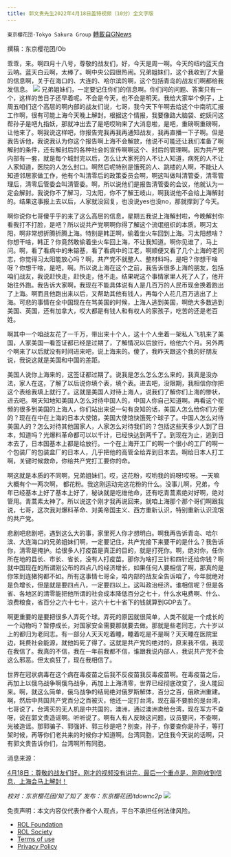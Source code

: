 ```yaml
---
title: 郭文贵先生2022年4月18日盖特视频（10分）全文字版
---
```

`東京櫻花団-Tokyo Sakura Group` [轉載自GNews](https://gnews.org/zh-hans/2369814/)

撰稿：东京樱花团/Ob

乖乖，来。啊四月十八号，尊敬的战友们，好，今天是周一啊。今天的纽约蓝天白云呐。蓝天白云啊，太棒了。啊中央公园很热闹。兄弟姐妹们，这个我收到了大量的信息啊，关于在海口的、大连的、哈尔滨的啊，这个包括青岛的战友们啊都给我发信息。
![](https://assets.gnews.org/wp-content/uploads/2022/04/图片3-22.png)
兄弟姐妹们，一定要记住你们的信息啊。你们问的问题、答案只有一个，这样的苦日子还早着呢。不会是今天，也不会是明天。我给大家举个例子，上周五咱们这个高层的啊内部的战友们说，七哥，我今天下午啊去给这个中南坑汇报工作啊，很有可能上海今天晚上解封。根据这个情报，我要像路大脑袋、蛇妖闫这帮孙子是吧九指妖，那就冲出去了是吧哎哟来了大消息啦，是吧，重磅啊重磅啊，让他来了。啊我说这样吧，你报告完我再我再通知战友，我再直播一下子啊。但是我告诉他，我说我认为你这个报告啊上海不会解放，他说不可能还让我们准备了啊解封的条件，还有解封后的各种社会的宣传啊啊这个、封后的管理啊。因为共产党内部有一套，就是每个城封完以后，怎么让大家死的人不让人知道，病死的人不让人家知道，医院的人怎么封口。啊然后呢特别是饿死的人、跳楼的人啊，不能让人知道邻居家做工作，他有个叫清零后的政策委员会啊，啊这叫做叫清管委，清零管理后，清零后管委会叫清管委。啊，所以说他们是报告清管委的会议，他就认为一定会解封。我说你不了解习，习太阳，你不了解王岐山，啊我说他不会给上海解封的。结果这事报上去以后，人家就没回复，也没说yes也没no，那就撑到了今天。

啊你说你七哥傻乎乎的来了这么高层的信息，星期五我说上海解封啦，今晚解封你看我打不打脸，是吧？所以说共产党啊啊你得了解这个流氓组织的本质。啊习太阳，啊非常想折腾折腾上海。特别是韩正啊，偷着坐火车回到上海。习太阳想啥？你想干啥，韩正？你竟然敢偷着坐火车回上海，不让我知道。啊你见谁了，马上问。啊，看了看病中的朱镕基，看了看病中的江老，啊顺便又看了几个上海的老同志，你觉得习太阳能放心吗？啊，共产党不就整人、整材料吗，是吧？你想干啥呀？你想干啥，是吧，啊。所以说上海在这个之前，我告诉很多上海的朋友，包括咱们战友，我说赶快走，赶快走，他不走。结果呢这个事情家里人死了人了，他开始往外跑。我告诉大家啊，我现在不能具体说有人是几百万的人民币现金换着跑出了上海。啊而且他跑出来以后，又帮助其他有钱人，再每个人花几百万逃出了上海。可悲的事情在全中国现在在骂美国的时候，上海人逃到美国，啊绝大多数逃到美国、英国，还有加拿大，哎大都是有钱人和有权人的家孩子，吃苦的还是老百姓。

啊其中一个咱战友花了一千万，带出来十个人，这十个人坐着一架私人飞机来了美国，人家美国一看签证都已经是过期了，了解情况以后放行，给他六个月。另外两个啊来了以后就没有时间进来吧，说上海来的。傻了，我昨天跟这个我的好朋友说，我说这就是美国和中国的差距。

美国人说你上海来的，这签证都过期了。说我是怎么怎么怎么来的，我真是没办法，家人在这，了解了以后说你填个表，填个表。进去吧，没限期，我相信你你把这个表给我填上就行了。这就是美国人对待上海人，说我们了解你们上海的惨状，进去吧。啊天知地知美国人怎么对待中国人的，中国人你自己知道啊。再看这个视频的很多到美国的上海人，你们站出来说一句有良知的话，美国人怎么给你们方便的？现在在中在上海的日本大使馆，美国大使馆快饿死个球子了。中国人怎么对待美国人的？怎么对待其他国家人，人家怎么对待我们的？包括这些天多少人到了日本，知道吗？光爆料革命都可以以千计，已经快达到两千了。到现在为止，逃到日本去了，日本国基本上都是给放行。一个在上海开工厂的啊一个很小的工厂的啊一个包装厂的包装盒厂的日本人，几乎把他的高管全给弄到日本去。啊给日本人打工啊，关键时候救命，你给共产党打工要你的命。

啊这就是本质的不同啊，兄弟姐妹们。哎，这花粉，哎哟我的妈呀!哎呀。一天嘛大概有个一两次啊， 都花粉。我这刚运动完这花粉的什么。没事儿啊，兄弟，今年已经基本上好了基本上好了，秘诀就是吃维他命，还有吃青蒿素绝对好啊，绝对管用。青蒿素太神了。所以说这个刚才我再说回来，就咱上海那个那个哥们啊跟我说，七哥，这次我对爆料革命、对美帝国主义、西方重新认识，特别重新认识流氓的共产党。

悲剧吧悲剧吧，遇到这么大的事，家里死人你才想明白。啊我再告诉青岛、哈尔滨、大连海口的兄弟姐妹们啊，一定要记住，共产党接下来要干的是什么？我告诉你，清零是掩护。给很多人打疫苗是真正的目的，就是打死你。啊，绝对你，任你所在地的县长、市长、省长，没有人打疫苗。那你为啥打三针和四针还给你钱？啊就中国现在的所谓刚公布的四点八的经济增长，如果任何人要相信了啊，那真的是你笨到连猪狗都不如。所有这事情七哥全，咱内部的战友全告诉咱了，今年就绝对是负增长，但是就是要四点八，一定要四以上。这叫政治经济。谁相信呢？但是各省、各地区的清零能把他所谓的社会成本降低百分之七十，什么水电费啊、什么、浪费粮食，省百分之六十七十，这六十七十省下的钱就算到GDP去了。

啊更重要的是要把很多人弄死个球。弄死的原因就很简单，人类不就是一个成长的一个动物吗？暂停成长，对国家安全需要那就要去做。那就是些老同志，六十岁以上的都归为老同志。有一部分人天天吃着睡，睡着吃是不是啊？天天睡在医院里边，耗费社会能源，就他妈死了得了。这就是共产党的绝对的，原来我不信，我现在我信了。我真的不信，我在一年前我都不信，谁跟我说内部人，我说共产党不会这么邪恶。但太疯狂了，现在我相信了。

世界在冠状病毒在这个病在毒疫苗之后我不反疫苗我反毒疫苗啊。在毒疫苗之后，再加上以俄乌战争啊俄乌战争，再加上上海清零，世界已经彻底改变了，没人能回来。啊，就这么简单，俄乌战争的结局绝对俄罗斯解体，百分之百，俄欧洲重建。啊，然后中共国共产党百分之百被灭，他还一定打台湾。现在最不要脸的是台湾，七哥说了，台湾买的无人机是中共国的，澳洲，通过澳洲卖给台湾，现在军方不查呀，说在郭文贵造谣啊。听听说了。啊有人有人反映这问题，议员要问，不查啊，光被造谣。那郭骗子、郭强奸、郭三秒是吧？别查，孙子，你要查你是孙子，等打架时候，再等你们老共来的时候你才知道啊。台湾同胞，记住我今天说的话啊，只有郭文贵告诉你们，台湾啊所有同胞。

消息来源：

[4月18日：尊敬的战友们好，刚才的视频没有讲完．最后一个重点是．刚刚收到信息．上海会马上解封！](https://gettr.com/post/p15wbxu0c9c)

*校对：东京樱花团/知了知了
发布：东京樱花团/tdownc2p*
![](https://assets.gnews.org/wp-content/uploads/2022/03/yht.jpg)
 

免责声明：本文内容仅代表作者个人观点，平台不承担任何法律风险。

- [ROL Foundation](https://rolfoundation.org/)
- [ROL Society](https://rolsociety.org/)
- [Terms of use](https://gnews.org/terms-of-use-3/)
- [Privacy Policy](https://gnews.org/privacy-policy/)
